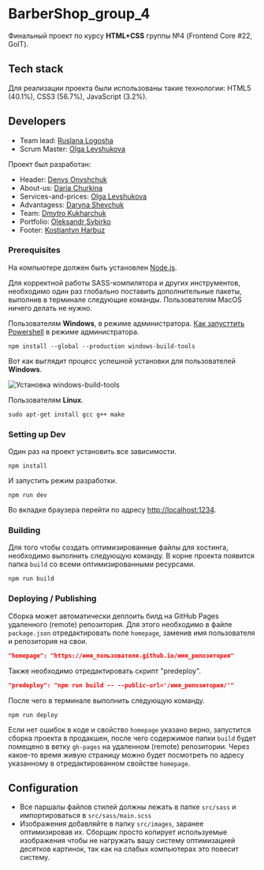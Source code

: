 # BarberShop_group_4

Финальный проект по курсу **HTML+CSS** группы №4 (Frontend Core #22, GoIT).

## Tech stack 

Для реализации проекта были использованы такие технологии: HTML5 (40.1%), CSS3 (56.7%), JavaScript (3.2%).

## Developers

- Team lead: [Ruslana Logosha](https://www.linkedin.com/in/ruslana-logosha-674b9241/)
- Scrum Master: [Olga Levshukova](https://www.linkedin.com/in/olga-levshukova-62831343/)

Проект был разработан: 

- Header: [Denys Onyshchuk](https://www.linkedin.com/in/onishchuk-denis)
- About-us: [Daria Churkina](https://www.linkedin.com/in/daria-churkina-823a4b108/)
- Services-and-prices: [Olga Levshukova](https://www.linkedin.com/in/olga-levshukova-62831343/)
- Advantagess: [Daryna Shevchuk](https://www.linkedin.com/in/daryna-shevchuk-19101993/)
- Team: [Dmytro Kukharchuk](https://www.linkedin.com/in/дмитрий-кухарчук-4979a51b2/)
- Portfolio: [Oleksandr Sybirko](https://www.linkedin.com/in/александр-сибирко-00038819a)
- Footer: [Kostiantyn Harbuz](https://www.linkedin.com/in/kostiantyn-harbuz-758aa71b2/)


### Prerequisites

На компьютере должен быть установлен [Node.js](https://nodejs.org/en/).

Для корректной работы SASS-компилятора и других инструментов, необходимо один
раз глобально поставить дополнительные пакеты, выполнив в терминале следующие
команды. Пользователям MacOS ничего делать не нужно.

Пользователям **Windows**, в режиме администратора.
[Как запусттить Powershell](https://youtu.be/p2tFnxcymwk) в режиме
администратора.

```shell
npm install --global --production windows-build-tools
```

Вот как выглядит процесс успешной установки для пользователей **Windows**.

![Установка windows-build-tools](https://user-images.githubusercontent.com/1426799/45007904-bde9f280-afb4-11e8-8a35-c77dffaffa2a.gif)

Пользователям **Linux**.

```shell
sudo apt-get install gcc g++ make
```

### Setting up Dev

Один раз на проект установить все зависимости.

```shell
npm install
```

И запустить режим разработки.

```shell
npm run dev
```

Во вкладке браузера перейти по адресу
[http://localhost:1234](http://localhost:1234).

### Building

Для того чтобы создать оптимизированные файлы для хостинга, необходимо выполнить
следующую команду. В корне проекта появится папка `build` со всеми
оптимизированными ресурсами.

```shell
npm run build
```

### Deploying / Publishing

Сборка может автоматически деплоить билд на GitHub Pages удаленного (remote)
репозитория. Для этого необходимо в файле `package.json` отредактировать поле
`homepage`, заменив имя пользователя и репозитория на свои.

```json
"homepage": "https://имя_пользователя.github.io/имя_репозитория"
```

Также необходимо отредактировать скрипт "predeploy".

```json
"predeploy": "npm run build -- --public-url='/имя_репозитория/'"
```

После чего в терминале выполнить следующую команду.

```shell
npm run deploy
```

Если нет ошибок в коде и свойство `homepage` указано верно, запустится сборка
проекта в продакшен, после чего содержимое папки `build` будет помещено в ветку
`gh-pages` на удаленном (remote) репозитории. Через какое-то время живую
страницу можно будет посмотреть по адресу указанному в отредактированном
свойстве `homepage`.

## Configuration

- Все паршалы файлов стилей должны лежать в папке `src/sass` и импортироваться в
  `src/sass/main.scss`
- Изображения добавляйте в папку `src/images`, заранее оптимизировав их. Сборщик
  просто копирует используемые изображения чтобы не нагружать вашу систему
  оптимизацией десятков картинок, так как на слабых компьютерах это повесит
  систему.
